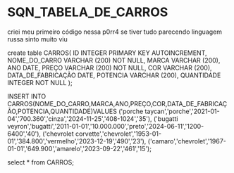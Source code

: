 # SQN_TABELA_DE_CARROS
criei meu primeiro código nessa p0rr4 se tiver tudo parecendo linguagem russa sinto muito viu

create table CARROS(
 ID INTEGER PRIMARY KEY AUTOINCREMENT,
 NOME_DO_CARRO VARCHAR (200) NOT NULL,
 MARCA VARCHAR (200),
 ANO DATE,
 PREÇO VARCHAR (200) NOT NULL,
 COR VARCHAR (200),
 DATA_DE_FABRICAÇÃO DATE,
 POTENCIA VARCHAR (200),
 QUANTIDADE INTEGER NOT NULL
 );
  
 INSERT INTO CARROS(NOME_DO_CARRO,MARCA,ANO,PREÇO,COR,DATA_DE_FABRICAÇÃO,POTENCIA,QUANTIDADE)VALUES
 ('porche taycan','porche','2021-01-04','700.360','cinza','2024-11-25','408-1024','35'),
 ('bugatti veyron','bugatti','2011-01-01','10.000.000','preto','2024-06-11','1200-6400','40'),
 ('chevrolet corvette','chevrolet','1953-01-01','384.800','vermelho','2023-12-19','490','23'),
 ('camaro','chevrolet','1967-01-01','649.900','amarelo','2023-09-22','461','15');
 
 select * from CARROS;
